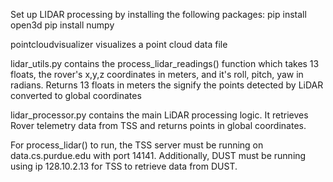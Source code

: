 Set up LIDAR processing by installing the following packages:
pip install open3d
pip install numpy

pointcloudvisualizer visualizes a point cloud data file

lidar_utils.py contains the process_lidar_readings() function which takes 13 floats, the rover's x,y,z coordinates in meters, and it's roll, pitch, yaw in radians. Returns 13 floats in meters the signify the points detected by LiDAR converted to global coordinates

lidar_processor.py contains the main LiDAR processing logic. It retrieves Rover telemetry data from TSS and returns points in global coordinates.

For process_lidar() to run, the TSS server must be running on data.cs.purdue.edu with port 14141. Additionally, DUST must be running using ip 128.10.2.13 for TSS to retrieve data from DUST.
